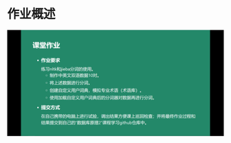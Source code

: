 # 作业概述
![ktzy07 pic](https://github.com/JayKay7812/Database-Theory-2/blob/master/%E8%AF%BE%E5%A0%82%E4%BD%9C%E4%B8%9A07/img/ktzy07.png)
